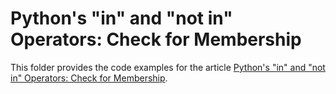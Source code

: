 # Python's "in" and "not in" Operators: Check for Membership

This folder provides the code examples for the article [Python's "in" and "not in" Operators: Check for Membership](https://realpython.com/python-in-operator/).